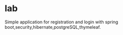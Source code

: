 # lab
Simple application for registration and login with spring boot,security,hibernate,postgreSQL,thymeleaf.
